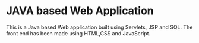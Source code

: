 # JAVA based Web Application

This is a Java based Web application built using Servlets, JSP and SQL. The front end has been made using HTML,CSS and JavaScript.

